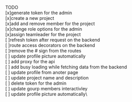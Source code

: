 TODO<br/>
    [x]generate token for the admin\
    [x]create a new project\
    [x]add and remove member for the project\
    [x]change role options for the admin\
    [x]assign teamleader for the project\
    [ ]refresh token after request on the backend\
    [ ]route access decorators on the backend\
    [ ]remove the # sign from the routes\
    [ ] update profile picture automatically\
    [ ] add proxy for the api\
    [ ] add busy loading while fetching data from the backend\
    [ ] update profile from anoter page\
    [ ] update project name and description\
    [ ] delete token for the admin\
    [ ] update gourp members interactivley\
    [ ] update profile picture automatically\
    
    
    
